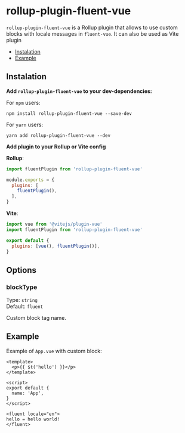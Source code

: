 rollup-plugin-fluent-vue
=================

`rollup-plugin-fluent-vue` is a Rollup plugin that allows to use custom blocks with locale messages in `fluent-vue`. It can also be used as Vite plugin

- [Instalation](#instalation)
- [Example](#example)

## Instalation

**Add `rollup-plugin-fluent-vue` to your dev-dependencies:**

For `npm` users:
```
npm install rollup-plugin-fluent-vue --save-dev
```

For `yarn` users:
```
yarn add rollup-plugin-fluent-vue --dev
```

**Add plugin to your Rollup or Vite config**

**Rollup**:

```js
import fluentPlugin from 'rollup-plugin-fluent-vue'

module.exports = {
  plugins: [
    fluentPlugin(),
  ],
}
```

**Vite**:

```js
import vue from '@vitejs/plugin-vue'
import fluentPlugin from 'rollup-plugin-fluent-vue'

export default {
  plugins: [vue(), fluentPlugin()],
}
```

## Options

### blockType

Type: `string`<br>
Default: `fluent`

Custom block tag name.

## Example

Example of `App.vue` with custom block:

```vue
<template>
  <p>{{ $t('hello') }}</p>
</template>

<script>
export default {
  name: 'App',
}
</script>

<fluent locale="en">
hello = hello world!
</fluent>
```
